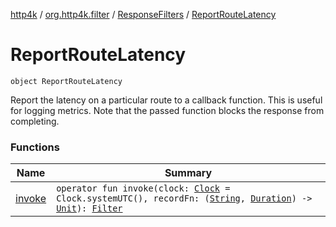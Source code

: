 [http4k](../../../index.md) / [org.http4k.filter](../../index.md) / [ResponseFilters](../index.md) / [ReportRouteLatency](./index.md)

# ReportRouteLatency

`object ReportRouteLatency`

Report the latency on a particular route to a callback function.
This is useful for logging metrics. Note that the passed function blocks the response from completing.

### Functions

| Name | Summary |
|---|---|
| [invoke](invoke.md) | `operator fun invoke(clock: `[`Clock`](https://docs.oracle.com/javase/9/docs/api/java/time/Clock.html)` = Clock.systemUTC(), recordFn: (`[`String`](https://kotlinlang.org/api/latest/jvm/stdlib/kotlin/-string/index.html)`, `[`Duration`](https://docs.oracle.com/javase/9/docs/api/java/time/Duration.html)`) -> `[`Unit`](https://kotlinlang.org/api/latest/jvm/stdlib/kotlin/-unit/index.html)`): `[`Filter`](../../../org.http4k.core/-filter/index.md) |
